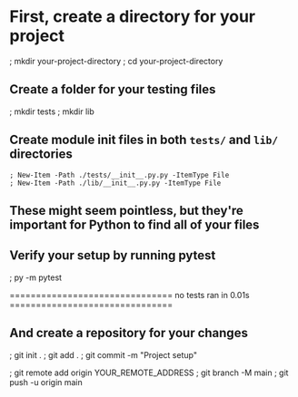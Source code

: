 # First, create a directory for your project

; mkdir your-project-directory
; cd your-project-directory

## Create a folder for your testing files

; mkdir tests
; mkdir lib

## Create module init files in both `tests/` and `lib/` directories

```PS
; New-Item -Path ./tests/__init__.py.py -ItemType File
; New-Item -Path ./lib/__init__.py.py -ItemType File
```

## These might seem pointless, but they're important for Python to find all of your files

## Verify your setup by running pytest

; py -m pytest

=============================== no tests ran in 0.01s ===============================

## And create a repository for your changes

; git init .
; git add .
; git commit -m "Project setup"

; git remote add origin YOUR_REMOTE_ADDRESS
; git branch -M main
; git push -u origin main
